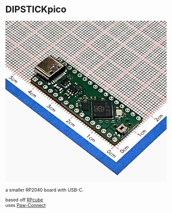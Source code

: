 # DIPSTICKpico

![DIPSTICKpico on a familiar grid background](dipstickpico.jpg)

a smaller RP2040 board with USB-C.

based off [RPcube](https://github.com/diminDDL/rpcube)  
uses [Paw-Connect](https://github.com/LeoDJ/Paw-Connect)

